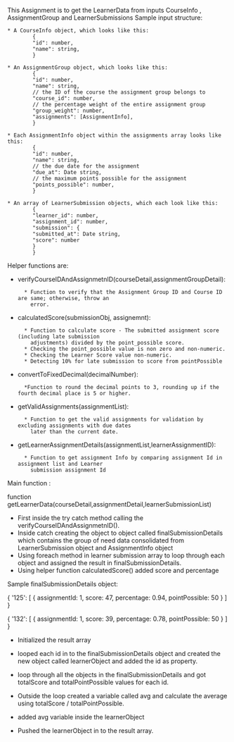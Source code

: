 This Assignment is to get the LearnerData from inputs CourseInfo , AssignmentGroup and LearnerSubmissions 
Sample input structure:

    * A CourseInfo object, which looks like this:
            {
            "id": number,
            "name": string,
            }

    * An AssignmentGroup object, which looks like this:
            {
            "id": number,
            "name": string,
            // the ID of the course the assignment group belongs to
            "course_id": number,
            // the percentage weight of the entire assignment group
            "group_weight": number,
            "assignments": [AssignmentInfo],
            }

    * Each AssignmentInfo object within the assignments array looks like this:
            {
            "id": number,
            "name": string,
            // the due date for the assignment
            "due_at": Date string,
            // the maximum points possible for the assignment
            "points_possible": number,
            }

    * An array of LearnerSubmission objects, which each look like this:
            {
            "learner_id": number,
            "assignment_id": number,
            "submission": {
            "submitted_at": Date string,
            "score": number
            }
            }

Helper functions are:

* verifyCourseIDAndAssignmetnID(courseDetail,assignmentGroupDetail):

        * Function to verify that the Assignment Group ID and Course ID are same; otherwise, throw an 
          error.

* calculatedScore(submissionObj, assignemnt): 

        * Function to calculate score - The submitted assignment score (including late submission       
          adjustments) divided by the point_possible score.
        * Checking the point_possible value is non zero and non-numeric.
        * Checking the Learner Score value non-numeric.
        * Detecting 10% for late submission to score from pointPossible

* convertToFixedDecimal(decimalNumber):

        *Function to round the decimal points to 3, rounding up if the fourth decimal place is 5 or higher.

* getValidAssignments(assignmentList):

        * Function to get the valid assignments for validation by excluding assignments with due dates 
          later than the current date. 

* getLearnerAssignmentDetails(assignmentList,learnerAssignmentID):

        * Function to get assignment Info by comparing assignment Id in assignment list and Learner 
          submission assignment Id    

Main function :

function getLearnerData(courseDetail,assignmentDetail,learnerSubmissionList)

* First inside the try catch method calling the verifyCourseIDAndAssignmetnID().
* Inside catch creating the object to object called finalSubmissionDetails which contains the group of need data consolidated from LearnerSubmission object and AssignmentInfo object
* Using foreach method in learner submission array to loop through each object and assigned the result in finalSubmissionDetails.
* Using helper function calculatedScore() added score and percentage

Sample finalSubmissionDetails object:

{
  '125': [
    { assignmentId: 1, score: 47, percentage: 0.94, pointPossible: 50 }
  ]
}

{
'132': [
    { assignmentId: 1, score: 39, percentage: 0.78, pointPossible: 50 }
]
}

* Initialized the result array
* looped each id in to the finalSubmissionDetails object and created the new object called learnerObject and added the id as property.
* loop through all the objects in the finalSubmissionDetails and got totalScore and totalPointPossible values for each id.
* Outside the loop created a variable called avg and calculate the average using totalScore / totalPointPossible.
* added avg variable inside the learnerObject 

* Pushed the learnerObject in to the result array.

    



